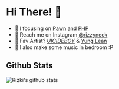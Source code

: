 # Hi There! 👋  
- 🧬 I focusing on [Pawn](https://www.compuphase.com/pawn/pawn.htm) and [PHP](https://www.php.net/)
- 📩 Reach me on Instagram [@rizzyneck](https://instagram.com/rizzyneck)
- 🎵 Fav Artist? [$UICIDEBOY$](https://open.spotify.com/artist/1VPmR4DJC1PlOtd0IADAO0?si=FiDnX3slRGKm-3e4V1eoLg) & [Yung Lean](https://open.spotify.com/artist/67lytN32YpUxiSeWlKfHJ3?si=9524d5300c6742de)  
- 🎹 I also make some music in bedroom :P  
  
## Github Stats
![Rizki's github stats](https://github-readme-stats.vercel.app/api?username=rizzyneck&show_icons=true&count_private=true&bg_color=00000000&text_color=777)  
